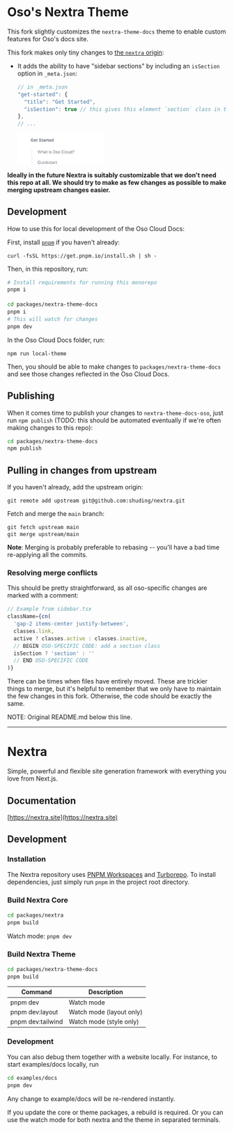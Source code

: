 # Oso's Nextra Theme

This fork slightly customizes the `nextra-theme-docs` theme to enable custom
features for Oso's docs site.

This fork makes only tiny changes to [the `nextra` origin](https://github.com/shuding/nextra/tree/main):

- It adds the ability to have "sidebar sections" by including an `isSection` option in `_meta.json`:
  ```js
  // in _meta.json
  "get-started": {
    "title": "Get Started",
    "isSection": true // this gives this element `section` class in the sidebar
  },
  // ...
  ```
  <img width="200" alt="Sidebar sections enabled by this fork" src="sidebarSections.png" />

**Ideally in the future Nextra is suitably customizable that we don't need this
repo at all. We should try to make as few changes as possible to make merging
upstream changes easier.**

## Development

How to use this for local development of the Oso Cloud Docs:

First, install [`pnpm`](https://pnpm.io/installation) if you haven't already:

```
curl -fsSL https://get.pnpm.io/install.sh | sh -
```

Then, in this repository, run:

```sh
# Install requirements for running this monorepo
pnpm i

cd packages/nextra-theme-docs
pnpm i
# This will watch for changes
pnpm dev
```

In the Oso Cloud Docs folder, run:

```
npm run local-theme
```

Then, you should be able to make changes to `packages/nextra-theme-docs` and see
those changes reflected in the Oso Cloud Docs.

## Publishing

When it comes time to publish your changes to `nextra-theme-docs-oso`, just run
`npm publish` (TODO: this should be automated eventually if we're often making
changes to this repo):

```sh
cd packages/nextra-theme-docs
npm publish
```

## Pulling in changes from upstream

If you haven't already, add the upstream origin:
```
git remote add upstream git@github.com:shuding/nextra.git
```

Fetch and merge the `main` branch:
```
git fetch upstream main
git merge upstream/main
```

**Note**: Merging is probably preferable to rebasing -- you'll have a bad time re-applying all the commits.

### Resolving merge conflicts

This should be pretty straightforward, as all oso-specific changes are marked with a comment:
```js
// Example from sidebar.tsx
className={cn(
  'gap-2 items-center justify-between',
  classes.link,
  active ? classes.active : classes.inactive,
  // BEGIN OSO-SPECIFIC CODE: add a section class
  isSection ? 'section' : ''
  // END OSO-SPECIFIC CODE
)}
```

There can be times when files have entirely moved. These are trickier things to
merge, but it's helpful to remember that we only have to maintain the few
changes in this fork. Otherwise, the code should be exactly the same.

NOTE: Original README.md below this line.

-------

# Nextra

Simple, powerful and flexible site generation framework with everything you love from Next.js.

## Documentation

[https://nextra.site](https://nextra.site)

## Development

### Installation

The Nextra repository uses [PNPM Workspaces](https://pnpm.io/workspaces) and [Turborepo](https://github.com/vercel/turborepo). To install dependencies, just simply run `pnpm` in the project root directory.

### Build Nextra Core

```bash
cd packages/nextra
pnpm build
```

Watch mode: `pnpm dev`

### Build Nextra Theme

```bash
cd packages/nextra-theme-docs
pnpm build
```

| Command           | Description              |
| ----------------- | ------------------------ |
| pnpm dev          | Watch mode               |
| pnpm dev:layout   | Watch mode (layout only) |
| pnpm dev:tailwind | Watch mode (style only)  |

### Development

You can also debug them together with a website locally. For instance, to start examples/docs locally, run

```bash
cd examples/docs
pnpm dev
```

Any change to example/docs will be re-rendered instantly.

If you update the core or theme packages, a rebuild is required. Or you can use the watch mode for both nextra and the theme in separated terminals.
